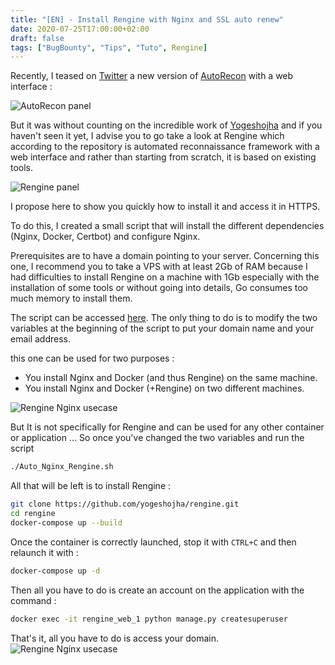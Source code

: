 ```yaml
---
title: "[EN] - Install Rengine with Nginx and SSL auto renew"
date: 2020-07-25T17:00:00+02:00
draft: false
tags: ["BugBounty", "Tips", "Tuto", Rengine]
---
```



Recently, I teased on [Twitter](https://twitter.com/J0_mart/status/1272842255057981440) a new version of [AutoRecon](https://github.com/JoshuaMart/AutoRecon) with a web interface :

![AutoRecon panel](/images/2020/tuto/rengine_autorecon_panel.png)

But it was without counting on the incredible work of [Yogeshojha](https://twitter.com/ojhayogesh11) and if you haven't seen it yet, I advise you to go take a look at Rengine which according to the repository is automated reconnaissance framework with a web interface and rather than starting from scratch, it is based on existing tools.

![Rengine panel](/images/2020/tuto/rengine_panel.png)

I propose here to show you quickly how to install it and access it in HTTPS.

To do this, I created a small script that will install the different dependencies (Nginx, Docker, Certbot) and configure Nginx.

Prerequisites are to have a domain pointing to your server. Concerning this one, I recommend you to take a VPS with at least 2Gb of RAM because I had difficulties to install Rengine on a machine with 1Gb especially with the installation of some tools or without going into details, Go consumes too much memory to install them.

The script can be accessed [here](https://gist.github.com/JoshuaMart/bf810bb4bd7c5071eeaa2b1f657f8ed1). The only thing to do is to modify the two variables at the beginning of the script to put your domain name and your email address.

this one can be used for two purposes :
* You install Nginx and Docker (and thus Rengine) on the same machine.
* You install Nginx and Docker (+Rengine) on two different machines.

![Rengine Nginx usecase](/images/2020/tuto/rengine_nginx_schema.png)

But It is not specifically for Rengine and can be used for any other container or application ...
So once you've changed the two variables and run the script
```bash
./Auto_Nginx_Rengine.sh
```
All that will be left is to install Rengine :
```bash
git clone https://github.com/yogeshojha/rengine.git
cd rengine
docker-compose up --build
```

Once the container is correctly launched, stop it with `CTRL+C` and then relaunch it with :
```bash
docker-compose up -d
```

Then all you have to do is create an account on the application with the command :
```bash
docker exec -it rengine_web_1 python manage.py createsuperuser
```

That's it, all you have to do is access your domain.
![Rengine Nginx usecase](/images/2020/tuto/rengine_https.png)